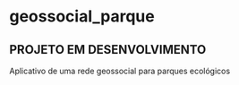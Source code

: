 # geossocial_parque

## PROJETO EM DESENVOLVIMENTO

Aplicativo de uma rede geossocial para parques ecológicos 

